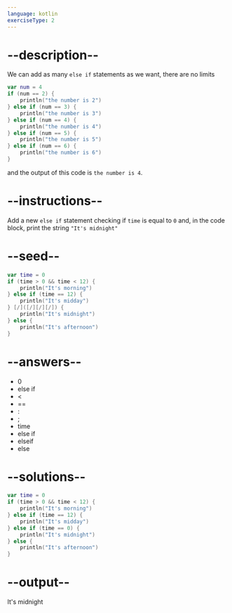 ```yaml
---
language: kotlin
exerciseType: 2
---
```


# --description--

We can add as many `else if` statements as we want, there are no limits
```kotlin
var num = 4
if (num == 2) {
    println("the number is 2")
} else if (num == 3) {
    println("the number is 3")
} else if (num == 4) {
    println("the number is 4")
} else if (num == 5) {
    println("the number is 5")
} else if (num == 6) {
    println("the number is 6")
}
```
and the output of this code is `the number is 4`.

# --instructions--

Add a new `else if` statement checking if `time` is equal to `0` and, in the code block, print the string `"It's midnight"`

# --seed--

```kotlin
var time = 0
if (time > 0 && time < 12) {
    println("It's morning")
} else if (time == 12) {
    println("It's midday")
} [/]([/][/][/]) {
    println("It's midnight")
} else {
    println("It's afternoon")
}
```

# --answers--

- 0
- else if 
-  < 
-  == 
- :
- ;
- time
- else if 
- elseif
- else

# --solutions--

```kotlin
var time = 0
if (time > 0 && time < 12) {
    println("It's morning")
} else if (time == 12) {
    println("It's midday")
} else if (time == 0) {
    println("It's midnight")
} else {
    println("It's afternoon")
}
```

# --output--

It's midnight
